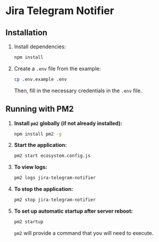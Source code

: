 # Jira Telegram Notifier

## Installation

1.  Install dependencies:
    ```bash
    npm install
    ```

2.  Create a `.env` file from the example:
    ```bash
    cp .env.example .env
    ```
    Then, fill in the necessary credentials in the `.env` file.

## Running with PM2

1.  **Install `pm2` globally (if not already installed):**
    ```bash
    npm install pm2 -g
    ```

2.  **Start the application:**
    ```bash
    pm2 start ecosystem.config.js
    ```

3.  **To view logs:**
    ```bash
    pm2 logs jira-telegram-notifier
    ```

4.  **To stop the application:**
    ```bash
    pm2 stop jira-telegram-notifier
    ```

5.  **To set up automatic startup after server reboot:**
    ```bash
    pm2 startup
    ```
    `pm2` will provide a command that you will need to execute.

